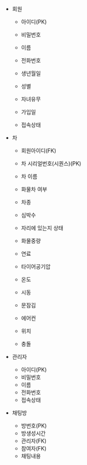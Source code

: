 - 회원

  - 아이디(PK)

  - 비밀번호

  - 이름

  - 전화번호

  - 생년월일

  - 성별

  - 자녀유무

  - 가입일

  - 접속상태

    

  

- 차

  - 회원아이디(FK)

  - 차 시리얼번호(시퀀스)(PK)

  - 차 이름

  - 화물차 여부

  - 차종

  - 심박수

  - 자리에 있는지 상태

  - 화물중량

  - 연료

  - 타이어공기압

  - 온도

  - 시동

  - 문잠김

  - 에어컨

  - 위치

  - 충돌

    

- 관리자
  - 아이디(PK)
  - 비밀번호
  - 이름
  - 전화번호
  - 접속상태



- 채팅방
  - 방번호(PK)
  - 방생성시간
  - 관리자(FK)
  - 참여자(FK)
  - 채팅내용